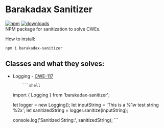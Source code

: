 # Barakadax Sanitizer

[![npm](https://img.shields.io/npm/v/barakadax-sanitizer.svg)](https://www.npmjs.com/package/barakadax-sanitizer)
[![downloads](https://img.shields.io/npm/dt/barakadax-sanitizer.svg)](https://www.npmjs.com/package/barakadax-sanitizer)<br>
NPM package for sanitization to solve CWEs.<br>

How to install:

```shell
npm i barakadax-sanitizer
```

## Classes and what they solves:

<ul>
    <li>
        Logging - <a href="https://cwe.mitre.org/data/definitions/117.html" target="_blank">CWE-117</a>

        ```shell
import { Logging } from 'barakadax-sanitizer';

let logger = new Logging();
let inputString = 'This is a %1w test string %2x';
let sanitizedString = logger.sanitize(inputString);

console.log('Sanitized String:', sanitizedString);
        ```
    </li>
</ul>


